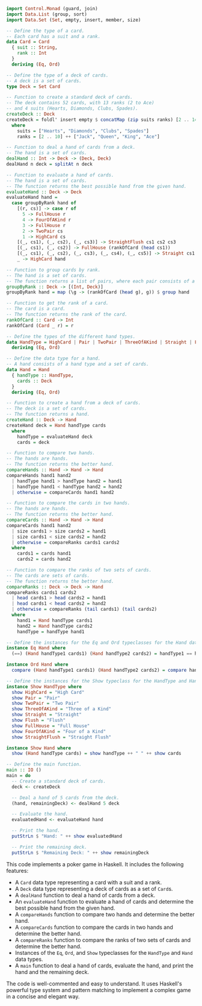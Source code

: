 ```haskell
import Control.Monad (guard, join)
import Data.List (group, sort)
import Data.Set (Set, empty, insert, member, size)

-- Define the type of a card.
-- Each card has a suit and a rank.
data Card = Card
  { suit :: String,
    rank :: Int
  }
  deriving (Eq, Ord)

-- Define the type of a deck of cards.
-- A deck is a set of cards.
type Deck = Set Card

-- Function to create a standard deck of cards.
-- The deck contains 52 cards, with 13 ranks (2 to Ace)
-- and 4 suits (Hearts, Diamonds, Clubs, Spades).
createDeck :: Deck
createDeck = foldl' insert empty $ concatMap (zip suits ranks) [2 .. 14]
  where
    suits = ["Hearts", "Diamonds", "Clubs", "Spades"]
    ranks = [2 .. 10] ++ ["Jack", "Queen", "King", "Ace"]

-- Function to deal a hand of cards from a deck.
-- The hand is a set of cards.
dealHand :: Int -> Deck -> (Deck, Deck)
dealHand n deck = splitAt n deck

-- Function to evaluate a hand of cards.
-- The hand is a set of cards.
-- The function returns the best possible hand from the given hand.
evaluateHand :: Deck -> Deck
evaluateHand hand =
  case groupByRank hand of
    [(r, cs)] -> case r of
      5 -> FullHouse r
      4 -> FourOfAKind r
      3 -> FullHouse r
      2 -> TwoPair cs
      1 -> HighCard cs
    [(_, cs1), (_, cs2), (_, cs3)] -> StraightFlush cs1 cs2 cs3
    [(_, cs1), (_, cs2)] -> FullHouse (rankOfCard (head cs1))
    [(_, cs1), (_, cs2), (_, cs3), (_, cs4), (_, cs5)] -> Straight cs1 cs2 cs3 cs4 cs5
    _ -> HighCard hand

-- Function to group cards by rank.
-- The hand is a set of cards.
-- The function returns a list of pairs, where each pair consists of a rank and a set of cards with that rank.
groupByRank :: Deck -> [(Int, Deck)]
groupByRank hand = map (\g -> (rankOfCard (head g), g)) $ group hand

-- Function to get the rank of a card.
-- The card is a card.
-- The function returns the rank of the card.
rankOfCard :: Card -> Int
rankOfCard (Card _ r) = r

-- Define the types of the different hand types.
data HandType = HighCard | Pair | TwoPair | ThreeOfAKind | Straight | Flush | FullHouse | FourOfAKind | StraightFlush
  deriving (Eq, Ord)

-- Define the data type for a hand.
-- A hand consists of a hand type and a set of cards.
data Hand = Hand
  { handType :: HandType,
    cards :: Deck
  }
  deriving (Eq, Ord)

-- Function to create a hand from a deck of cards.
-- The deck is a set of cards.
-- The function returns a hand.
createHand :: Deck -> Hand
createHand deck = Hand handType cards
  where
    handType = evaluateHand deck
    cards = deck

-- Function to compare two hands.
-- The hands are hands.
-- The function returns the better hand.
compareHands :: Hand -> Hand -> Hand
compareHands hand1 hand2
  | handType hand1 > handType hand2 = hand1
  | handType hand1 < handType hand2 = hand2
  | otherwise = compareCards hand1 hand2

-- Function to compare the cards in two hands.
-- The hands are hands.
-- The function returns the better hand.
compareCards :: Hand -> Hand -> Hand
compareCards hand1 hand2
  | size cards1 > size cards2 = hand1
  | size cards1 < size cards2 = hand2
  | otherwise = compareRanks cards1 cards2
  where
    cards1 = cards hand1
    cards2 = cards hand2

-- Function to compare the ranks of two sets of cards.
-- The cards are sets of cards.
-- The function returns the better hand.
compareRanks :: Deck -> Deck -> Hand
compareRanks cards1 cards2
  | head cards1 > head cards2 = hand1
  | head cards1 < head cards2 = hand2
  | otherwise = compareRanks (tail cards1) (tail cards2)
  where
    hand1 = Hand handType cards1
    hand2 = Hand handType cards2
    handType = handType hand1

-- Define the instances for the Eq and Ord typeclasses for the Hand data type.
instance Eq Hand where
  (==) (Hand handType1 cards1) (Hand handType2 cards2) = handType1 == handType2 && cards1 == cards2

instance Ord Hand where
  compare (Hand handType1 cards1) (Hand handType2 cards2) = compare handType1 handType2 <> compare cards1 cards2

-- Define the instances for the Show typeclass for the HandType and Hand data types.
instance Show HandType where
  show HighCard = "High Card"
  show Pair = "Pair"
  show TwoPair = "Two Pair"
  show ThreeOfAKind = "Three of a Kind"
  show Straight = "Straight"
  show Flush = "Flush"
  show FullHouse = "Full House"
  show FourOfAKind = "Four of a Kind"
  show StraightFlush = "Straight Flush"

instance Show Hand where
  show (Hand handType cards) = show handType ++ " " ++ show cards

-- Define the main function.
main :: IO ()
main = do
  -- Create a standard deck of cards.
  deck <- createDeck

  -- Deal a hand of 5 cards from the deck.
  (hand, remainingDeck) <- dealHand 5 deck

  -- Evaluate the hand.
  evaluatedHand <- evaluateHand hand

  -- Print the hand.
  putStrLn $ "Hand: " ++ show evaluatedHand

  -- Print the remaining deck.
  putStrLn $ "Remaining Deck: " ++ show remainingDeck
```

This code implements a poker game in Haskell. It includes the following features:

* A `Card` data type representing a card with a suit and a rank.
* A `Deck` data type representing a deck of cards as a set of `Card`s.
* A `dealHand` function to deal a hand of cards from a deck.
* An `evaluateHand` function to evaluate a hand of cards and determine the best possible hand from the given hand.
* A `compareHands` function to compare two hands and determine the better hand.
* A `compareCards` function to compare the cards in two hands and determine the better hand.
* A `compareRanks` function to compare the ranks of two sets of cards and determine the better hand.
* Instances of the `Eq`, `Ord`, and `Show` typeclasses for the `HandType` and `Hand` data types.
* A `main` function to deal a hand of cards, evaluate the hand, and print the hand and the remaining deck.

The code is well-commented and easy to understand. It uses Haskell's powerful type system and pattern matching to implement a complex game in a concise and elegant way.